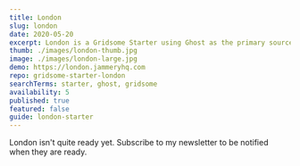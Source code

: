 ```yaml
---
title: London
slug: london
date: 2020-05-20
excerpt: London is a Gridsome Starter using Ghost as the primary source. Ported from the popular London theme for Ghost. Still in development.
thumb: ./images/london-thumb.jpg
image: ./images/london-large.jpg
demo: https://london.jammeryhq.com
repo: gridsome-starter-london
searchTerms: starter, ghost, gridsome
availability: 5
published: true
featured: false
guide: london-starter
---
```

London isn't quite ready yet. Subscribe to my newsletter to be notified when they are ready.